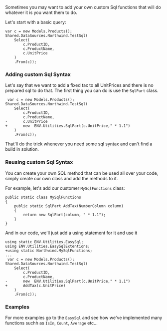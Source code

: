 ﻿Sometimes you may want to add your own custom Sql functions that will do whatever it is you want them to do.

Let's start with a basic query:
```csdiff
var c = new Models.Products();
Shared.DataSources.Northwind.TestSql(
    Select(
        c.ProductID,
        c.ProductName,
        c.UnitPrice
    )
    .From(c));

```

### Adding custom Sql Syntax 
Let's say that we want to add a fixed tax to all UnitPrices and there is no prepared sql to do that.
The first thing you can do is use the `SqlPart` class.
```csdiff
 var c = new Models.Products();
Shared.DataSources.Northwind.TestSql(
    Select(
        c.ProductID,
        c.ProductName,
-       c.UnitPrice
+       new  ENV.Utilities.SqlPart(c.UnitPrice," * 1.1") 
    )
    .From(c));
```


That'll do the trick whenever you need some sql syntax and can't find a build in solution.
### Reusing custom Sql Syntax

You can create your own SQL method that can be used all over your code, simply create our own class and add the methods to it.

For example, let's add our customer `MySqlFunctions` class:
```csdiff
public static class MySqlFunctions
{
    public static SqlPart AddTax(NumberColumn column)
    {
        return new SqlPart(column, " * 1.1");
    }
}
```

And in our code, we'll just add a using statement for it and use it
```csdiff
using static ENV.Utilities.EasySql;
using ENV.Utilities.EasySqlExtentions;
+using static Northwind.MySqlFunctions;
...
 var c = new Models.Products();
Shared.DataSources.Northwind.TestSql(
    Select(
        c.ProductID,
        c.ProductName,
-       new  ENV.Utilities.SqlPart(c.UnitPrice," * 1.1")
+       AddTax(c.UnitPrice)
    )
    .From(c));
```

### Examples	
For more examples go to the `EasySql` and see how we've implemented many functions suchh as `IsIn`, `Count`, `Average` etc...